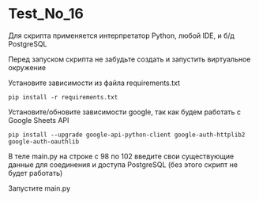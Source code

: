 # Test_No_16
Для скрипта применяется интерпретатор Python, любой IDE, и б/д PostgreSQL

Перед запуском скрипта не забудьте создать и запустить виртуальное окружение

Установите зависимости из файла requirements.txt

```pip install -r requirements.txt ```

Установите/обновите зависимости google, так как будем работать с Google Sheets API 

```pip install --upgrade google-api-python-client google-auth-httplib2 google-auth-oauthlib```

В теле main.py на строке с 98 по 102 введите свои существующие данные для соединения и доступа PostgreSQL (без этого скрипт не будет работать)

Запустите main.py
